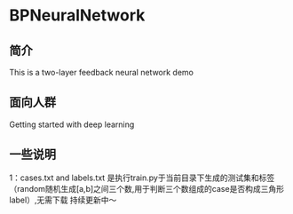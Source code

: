 # BPNeuralNetwork
## 简介
This is a two-layer feedback neural network demo
## 面向人群
Getting started with deep learning
## 一些说明
1：cases.txt and labels.txt 是执行train.py于当前目录下生成的测试集和标签（random随机生成[a,b]之间三个数,用于判断三个数组成的case是否构成三角形label）,无需下载
持续更新中～
